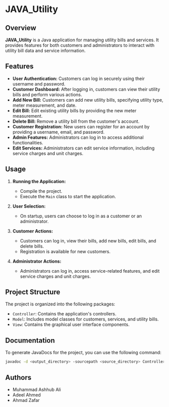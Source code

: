 # JAVA_Utility

## Overview

**JAVA_Utility** is a Java application for managing utility bills and services. It provides features for both customers and administrators to interact with utility bill data and service information.

## Features

- **User Authentication:** Customers can log in securely using their username and password.
- **Customer Dashboard:** After logging in, customers can view their utility bills and perform various actions.
- **Add New Bill:** Customers can add new utility bills, specifying utility type, meter measurement, and date.
- **Edit Bill:** Edit existing utility bills by providing the new meter measurement.
- **Delete Bill:** Remove a utility bill from the customer's account.
- **Customer Registration:** New users can register for an account by providing a username, email, and password.
- **Admin Features:** Administrators can log in to access additional functionalities.
- **Edit Services:** Administrators can edit service information, including service charges and unit charges.

## Usage

1. **Running the Application:**
   - Compile the project.
   - Execute the `Main` class to start the application.

2. **User Selection:**
   - On startup, users can choose to log in as a customer or an administrator.

3. **Customer Actions:**
   - Customers can log in, view their bills, add new bills, edit bills, and delete bills.
   - Registration is available for new customers.

4. **Administrator Actions:**
   - Administrators can log in, access service-related features, and edit service charges and unit charges.

## Project Structure

The project is organized into the following packages:

- `Controller`: Contains the application's controllers.
- `Model`: Includes model classes for customers, services, and utility bills.
- `View`: Contains the graphical user interface components.

## Documentation

To generate JavaDocs for the project, you can use the following command:

```bash
javadoc -d <output_directory> -sourcepath <source_directory> Controller Model View
```

## Authors

- Muhammad Ashhub Ali
- Adeel Ahmed
- Ahmad Zafar